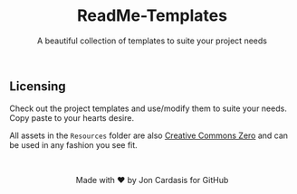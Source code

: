 <h1 align="center">ReadMe-Templates</h1>
<p align="center">A beautiful collection of templates to suite your project needs</p>
</br>

## Licensing
Check out the project templates and use/modify them to suite your needs. Copy paste to your hearts desire.

All assets in the `Resources` folder are also [Creative Commons Zero](https://creativecommons.org/publicdomain/zero/1.0/) and can be used in any fashion you see fit.

</br>
<p align="center">
Made with &#10084; by Jon Cardasis for GitHub
</p>
